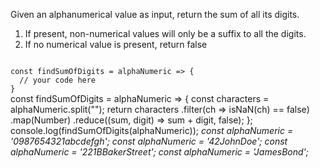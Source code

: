Given an alphanumerical value as input, return the sum of all its digits.

1. If present, non-numerical values will only be a suffix to all the digits.
2. If no numerical value is present, return false

<codeblock language="javascript" type="exercise" testMode="multipleInput">
<code>
const findSumOfDigits = alphaNumeric => {
  // your code here
}
</code>

<solution>
const findSumOfDigits = alphaNumeric => {
  const characters = alphaNumeric.split("");
  return characters
    .filter(ch => isNaN(ch) == false)
    .map(Number)
    .reduce((sum, digit) => sum + digit, false);
};
</solution>

<testcases>
<caller>
console.log(findSumOfDigits(alphaNumeric));
</caller>
<testcase>
<i>
const alphaNumeric = '0987654321abcdefgh';
</i>
</testcase>
<testcase>
<i>
const alphaNumeric = '42JohnDoe';
</i>
</testcase>
<testcase>
<i>
const alphaNumeric = '221BBakerStreet';
</i>
</testcase>
<testcase>
<i>
const alphaNumeric = 'JamesBond';
</i>
</testcase>
</testcases>
</codeblock>